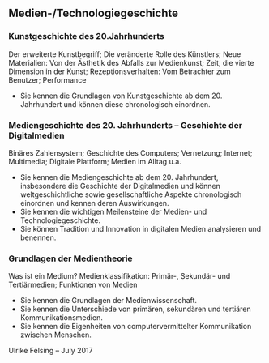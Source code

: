 ## Medien-/Technologiegeschichte

### Kunstgeschichte des 20.Jahrhunderts
Der erweiterte Kunstbegriff; Die veränderte Rolle des Künstlers; Neue Materialien: Von der Ästhetik des Abfalls zur Medienkunst; Zeit, die vierte Dimension in der Kunst; Rezeptionsverhalten: Vom Betrachter zum Benutzer; Performance
* Sie kennen die Grundlagen von Kunstgeschichte ab dem 20. Jahrhundert und können diese chronologisch einordnen.

### Mediengeschichte des 20. Jahrhunderts – Geschichte der Digitalmedien
Binäres Zahlensystem; Geschichte des Computers; Vernetzung; Internet; Multimedia; Digitale Plattform; Medien im Alltag u.a.
* Sie kennen die Mediengeschichte ab dem 20. Jahrhundert, insbesondere die Geschichte der Digitalmedien und können weltgeschichtliche sowie gesellschaftliche Aspekte chronologisch einordnen und kennen deren Auswirkungen.
* Sie kennen die wichtigen Meilensteine der Medien- und Technologiegeschichte.
* Sie können Tradition und Innovation in digitalen Medien analysieren und benennen.

### Grundlagen der Medientheorie
Was ist ein Medium? Medienklassifikation: Primär-, Sekundär- und Tertiärmedien; Funktionen von Medien
* Sie kennen die Grundlagen der Medienwissenschaft.
* Sie kennen die Unterschiede von primären, sekundären und tertiären Kommunikationsmedien.
* Sie kennen die Eigenheiten von computervermittelter Kommunikation zwischen Menschen.


Ulrike Felsing – July 2017
